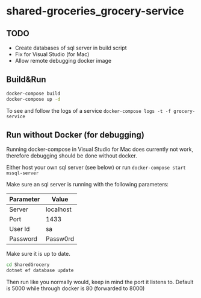 # shared-groceries_grocery-service

## TODO

- Create databases of sql server in build script
- Fix for Visual Studio (for Mac)
- Allow remote debugging docker image

## Build&Run

```bash
docker-compose build
docker-compose up -d
```

To see and follow the logs of a service `docker-compose logs -t -f grocery-service`

## Run without Docker (for debugging)

Running docker-compose in Visual Studio for Mac does currently not work, therefore debugging should be done without docker.

Either host your own sql server (see below) or run `docker-compose start mssql-server`

Make sure an sql server is running with the following parameters:

| Parameter | Value     |
| --------- | --------- |
| Server    | localhost |
| Port      | 1433      |
| User Id   | sa        |
| Password  | Passw0rd  |

Make sure it is up to date.

```bash
cd SharedGrocery
dotnet ef database update
```

Then run like you normally would, keep in mind the port it listens to. Default is 5000 while through docker is 80 (forwarded to 8000)
